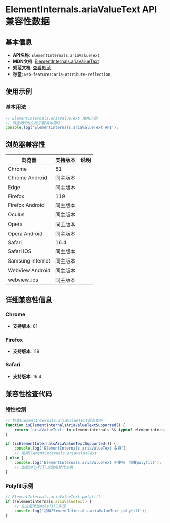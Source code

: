 # ElementInternals.ariaValueText API 兼容性数据

## 基本信息

- **API名称**: `ElementInternals.ariaValueText`
- **MDN文档**: [ElementInternals.ariaValueText](https://developer.mozilla.org/docs/Web/API/ElementInternals/ariaValueText)
- **规范文档**: [查看规范](https://w3c.github.io/aria/#dom-ariamixin-ariavaluetext)
- **标签**: `web-features:aria-attribute-reflection`

## 使用示例

### 基本用法

```javascript
// ElementInternals.ariaValueText 使用示例
// 请查阅MDN文档了解具体用法
console.log('ElementInternals.ariaValueText API');
```

## 浏览器兼容性

| 浏览器 | 支持版本 | 说明 |
|--------|----------|------|
| Chrome | 81 |  |
| Chrome Android | 同主版本 |  |
| Edge | 同主版本 |  |
| Firefox | 119 |  |
| Firefox Android | 同主版本 |  |
| Oculus | 同主版本 |  |
| Opera | 同主版本 |  |
| Opera Android | 同主版本 |  |
| Safari | 16.4 |  |
| Safari iOS | 同主版本 |  |
| Samsung Internet | 同主版本 |  |
| WebView Android | 同主版本 |  |
| webview_ios | 同主版本 |  |

## 详细兼容性信息

### Chrome

- **支持版本**: 81

### Firefox

- **支持版本**: 119

### Safari

- **支持版本**: 16.4

## 兼容性检查代码

### 特性检测

```javascript
// 检查ElementInternals.ariaValueText是否支持
function isElementInternalsAriaValueTextSupported() {
    return 'ariaValueText' in elementinternals && typeof elementinternals.ariaValueText === 'function';
}

if (isElementInternalsAriaValueTextSupported()) {
    console.log('ElementInternals.ariaValueText 支持');
    // 使用ElementInternals.ariaValueText
} else {
    console.log('ElementInternals.ariaValueText 不支持，需要polyfill');
    // 加载polyfill或使用替代方案
}
```

### Polyfill示例

```javascript
// ElementInternals.ariaValueText polyfill
if (!elementinternals.ariaValueText) {
    // 在这里添加polyfill实现
    console.log('加载ElementInternals.ariaValueText polyfill');
}
```

